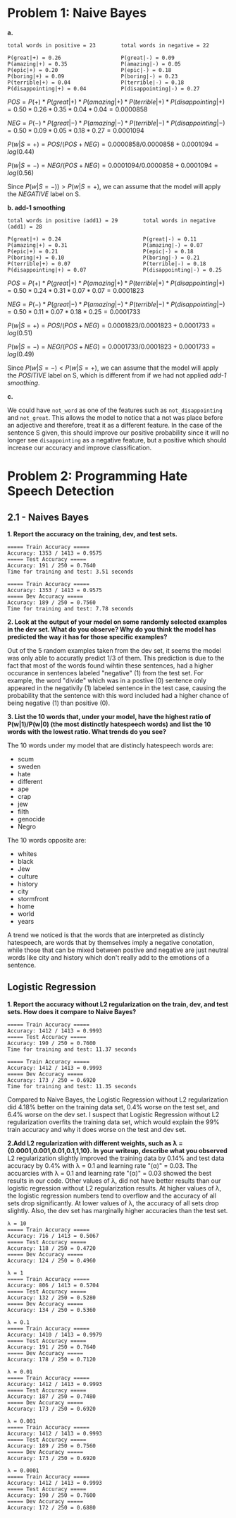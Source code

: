 # Problem 1: Naive Bayes

**a.**

```
total words in positive = 23        total words in negative = 22

P(great|+) = 0.26                   P(great|-) = 0.09
P(amazing|+) = 0.35                 P(amazing|-) = 0.05
P(epic|+) = 0.20                    P(epic|-) = 0.18
P(boring|+) = 0.09                  P(boring|-) = 0.23
P(terrible|+) = 0.04                P(terrible|-) = 0.18
P(disappointing|+) = 0.04           P(disappointing|-) = 0.27
```

$POS = P(+) * P(great|+) * P(amazing|+) * P(terrible|+) * P(disappointing|+) = 0.50 * 0.26 * 0.35 * 0.04 * 0.04 = 0.0000858$

$NEG = P(-) * P(great|-) * P(amazing|-) * P(terrible|-) * P(disappointing|-) = 0.50 * 0.09 * 0.05 * 0.18 * 0.27 = 0.0001094$

$P(w|S = +) = POS/(POS+NEG) = 0.0000858/0.0000858+0.0001094 = log(0.44)$

$P(w|S = -) = NEG/(POS+NEG) = 0.0001094/0.0000858+0.0001094 = log(0.56)$

Since $P(w|S = -)) > P(w|S = +)$, we can assume that the model will apply the _NEGATIVE_ label on S.

**b. add-1 smoothing**

```
total words in positive (add1) = 29        total words in negative (add1) = 28

P(great|+) = 0.24                          P(great|-) = 0.11
P(amazing|+) = 0.31                        P(amazing|-) = 0.07
P(epic|+) = 0.21                           P(epic|-) = 0.18
P(boring|+) = 0.10                         P(boring|-) = 0.21
P(terrible|+) = 0.07                       P(terrible|-) = 0.18
P(disappointing|+) = 0.07                  P(disappointing|-) = 0.25
```

$POS = P(+) * P(great|+) * P(amazing|+) * P(terrible|+) * P(disappointing|+) = 0.50 * 0.24 * 0.31 * 0.07 * 0.07 = 0.0001823$

$NEG = P(-) * P(great|-) * P(amazing|-) * P(terrible|-) * P(disappointing|-) = 0.50 * 0.11 * 0.07 * 0.18 * 0.25 = 0.0001733$

$P(w|S = +) = POS/(POS+NEG) = 0.0001823/0.0001823+0.0001733 = log(0.51)$

$P(w|S = -) = NEG/(POS+NEG) = 0.0001733/0.0001823+0.0001733 = log(0.49)$

Since $P(w|S = -) < P(w|S = +)$, we can assume that the model will apply the _POSITIVE_ label on S, which is different from if we had not applied _add-1 smoothing_.

**c.**

We could have `not_word` as one of the features such as `not_disappointing` and `not_great`. This allows the model to notice that a not was place before an adjective and therefore, treat it as a different feature. In the case of the sentence S given, this should improve our positive probability since it will no longer see `disappointing` as a negative feature, but a positive which should increase our accuracy and improve classification.

# Problem 2: Programming Hate Speech Detection

## 2.1 - Naives Bayes

**1. Report the accuracy on the training, dev, and test sets.**

```
===== Train Accuracy =====
Accuracy: 1353 / 1413 = 0.9575
===== Test Accuracy =====
Accuracy: 191 / 250 = 0.7640
Time for training and test: 3.51 seconds

===== Train Accuracy =====
Accuracy: 1353 / 1413 = 0.9575 
===== Dev Accuracy =====
Accuracy: 189 / 250 = 0.7560 
Time for training and test: 7.78 seconds
```

**2. Look at the output of your model on some randomly selected examples in the dev set. What do you observe? Why do you think the model has predicted the way it has for those specific examples?**

Out of the 5 random examples taken from the dev set, it seems the model was only able to accuratly predict 1/3 of them. This prediction is due to the fact that most of the words found wihtin these sentences, had a higher occurance in sentences labeled "negative" (1) from the test set. For example, the word "divide" which was in a postive (0) sentence only appeared in the negativily (1) labeled sentence in the test case, causing the probability that the sentence with this word included had a higher chance of being negative (1) than positive (0).

**3. List the 10 words that, under your model, have the highest ratio of P(w|1)/P(w|0) (the most distinctly hatespeech words) and list the 10 words with the lowest ratio. What trends do you see?**

The 10 words under my model that are distincly hatespeech words are:

- scum
- sweden
- hate
- different
- ape
- crap
- jew
- filth
- genocide
- Negro

The 10 words opposite are:

- whites
- black
- Jew
- culture
- history
- city
- stormfront
- home
- world
- years

A trend we noticed is that the words that are interpreted as distincly hatespeech, are words that by themselves imply a negative conotation, while those that can be mixed between postive and negative are just neutral words like city and history which don't really add to the emotions of a sentence.

## Logistic Regression 


**1. Report the accuracy without L2 regularization on the train, dev, and test sets. How does it compare to Naive Bayes?**
```
===== Train Accuracy =====
Accuracy: 1412 / 1413 = 0.9993 
===== Test Accuracy =====
Accuracy: 190 / 250 = 0.7600
Time for training and test: 11.37 seconds

===== Train Accuracy =====
Accuracy: 1412 / 1413 = 0.9993
===== Dev Accuracy =====
Accuracy: 173 / 250 = 0.6920
Time for training and test: 11.35 seconds
```

Compared to Naive Bayes, the Logistic Regression without L2 regularization did 4.18% better on the training data set, 0.4% worse
on the test set, and 6.4% worse on the dev set. I suspect that Logistic Regression without L2 regularization overfits the training
data set, which would explain the 99% train accuracy and why it does worse on the test and dev set.

**2.Add L2 regularization with different weights, such as λ = {0.0001,0.001,0.01,0.1,1,10}. In your writeup, describe what you observed**
L2 regularization slightly improved the training data by 0.14% and test data accuracy by 0.4% with λ = 0.1 and learning rate "(α)" = 0.03.
The accuarcies with λ = 0.1 and learning rate "(α)" = 0.03 showed the best results in our code. Other values of λ, did not have
better results than our logistic regression without L2 regularization results.
At higher values of λ, the logistic regression numbers tend to overflow and the accuracy of all sets drop significantly. 
At lower values of λ, the accuracy of all sets drop slightly. Also, the dev set has marginally higher accuracies than the 
test set.

```
λ = 10
===== Train Accuracy =====
Accuracy: 716 / 1413 = 0.5067 
===== Test Accuracy =====
Accuracy: 118 / 250 = 0.4720
===== Dev Accuracy =====
Accuracy: 124 / 250 = 0.4960

λ = 1
===== Train Accuracy =====
Accuracy: 806 / 1413 = 0.5704 
===== Test Accuracy =====
Accuracy: 132 / 250 = 0.5280
===== Dev Accuracy =====
Accuracy: 134 / 250 = 0.5360

λ = 0.1
===== Train Accuracy =====
Accuracy: 1410 / 1413 = 0.9979 
===== Test Accuracy =====
Accuracy: 191 / 250 = 0.7640
===== Dev Accuracy =====
Accuracy: 178 / 250 = 0.7120

λ = 0.01
===== Train Accuracy =====
Accuracy: 1412 / 1413 = 0.9993 
===== Test Accuracy =====
Accuracy: 187 / 250 = 0.7480
===== Dev Accuracy =====
Accuracy: 173 / 250 = 0.6920

λ = 0.001
===== Train Accuracy =====
Accuracy: 1412 / 1413 = 0.9993 
===== Test Accuracy =====
Accuracy: 189 / 250 = 0.7560
===== Dev Accuracy =====
Accuracy: 173 / 250 = 0.6920

λ = 0.0001
===== Train Accuracy =====
Accuracy: 1412 / 1413 = 0.9993 
===== Test Accuracy =====
Accuracy: 190 / 250 = 0.7600
===== Dev Accuracy =====
Accuracy: 172 / 250 = 0.6880
```